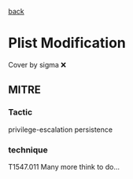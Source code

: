 [back](../index.md)
# Plist Modification
Cover by sigma :x: 
## MITRE
### Tactic
privilege-escalation
persistence
### technique
T1547.011
Many more think to do...